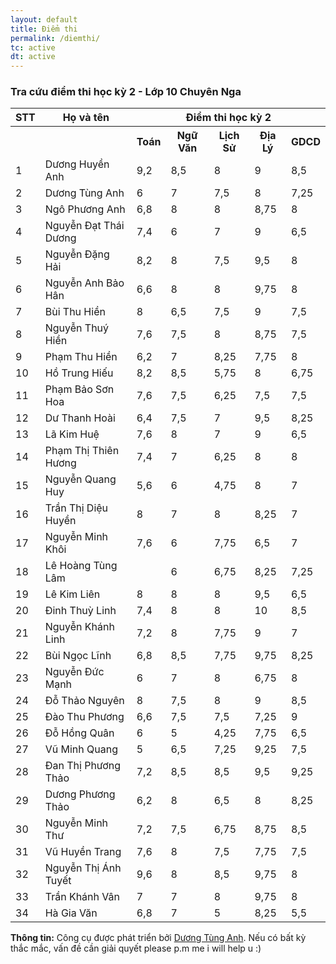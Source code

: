 ```yaml
---
layout: default
title: Điểm thi
permalink: /diemthi/
tc: active
dt: active
---
```

<h3><i class="fas fa-search"></i> Tra cứu điểm thi học kỳ 2 - Lớp 10 Chuyên Nga</h3>
        
<div class='container mt-3' style='width:100%'>
  <table class="table table-bordered table-striped">
<thead><tr><th rowspan="2">STT</th><th rowspan="2">Họ và tên</th><th colspan="5">Điểm thi học kỳ 2</th></tr></thead><tbody>
 <tr><td>&nbsp;</td><td>&nbsp;</td><th>Toán</th><th>Ngữ Văn</th><th>Lịch Sử</th><th>Địa Lý</th><th>GDCD</th></tr>
 <tr><td>1</td><td>Dương Huyền Anh</td><td>9,2</td><td>8,5</td><td>8</td><td>9</td><td>8,5</td></tr>
 <tr><td>2</td><td>Dương Tùng Anh</td><td>6</td><td>7</td><td>7,5</td><td>8</td><td>7,25</td></tr>
 <tr><td>3</td><td>Ngô Phương Anh</td><td>6,8</td><td>8</td><td>8</td><td>8,75</td><td>8</td></tr>
 <tr><td>4</td><td>Nguyễn Đạt Thái Dương</td><td>7,4</td><td>6</td><td>7</td><td>9</td><td>6,5</td></tr>
 <tr><td>5</td><td>Nguyễn Đặng Hải</td><td>8,2</td><td>8</td><td>7,5</td><td>9,5</td><td>8</td></tr>
 <tr><td>6</td><td>Nguyễn Anh Bảo Hân</td><td>6,6</td><td>8</td><td>8</td><td>9,75</td><td>8</td></tr>
 <tr><td>7</td><td>Bùi Thu Hiền</td><td>8</td><td>6,5</td><td>7,5</td><td>9</td><td>7,5</td></tr>
 <tr><td>8</td><td>Nguyễn Thuý Hiền</td><td>7,6</td><td>7,5</td><td>8</td><td>8,75</td><td>7,5</td></tr>
 <tr><td>9</td><td>Phạm Thu Hiền</td><td>6,2</td><td>7</td><td>8,25</td><td>7,75</td><td>8</td></tr>
 <tr><td>10</td><td>Hồ Trung Hiếu</td><td>8,2</td><td>8,5</td><td>5,75</td><td>8</td><td>6,75</td></tr>
 <tr><td>11</td><td>Phạm Bảo Sơn Hoa</td><td>7,6</td><td>7,5</td><td>6,25</td><td>7,5</td><td>7,5</td></tr>
 <tr><td>12</td><td>Dư Thanh Hoài</td><td>6,4</td><td>7,5</td><td>7</td><td>9,5</td><td>8,25</td></tr>
 <tr><td>13</td><td>Lã Kim Huệ</td><td>7,6</td><td>8</td><td>7</td><td>9</td><td>6,5</td></tr>
 <tr><td>14</td><td>Phạm Thị Thiên Hương</td><td>7,4</td><td>7</td><td>6,25</td><td>8</td><td>8</td></tr>
 <tr><td>15</td><td>Nguyễn Quang Huy</td><td>5,6</td><td>6</td><td>4,75</td><td>8</td><td>7</td></tr>
 <tr><td>16</td><td>Trần Thị Diệu Huyền</td><td>8</td><td>7</td><td>8</td><td>8,25</td><td>7</td></tr>
 <tr><td>17</td><td>Nguyễn Minh Khôi</td><td>7,6</td><td>6</td><td>7,75</td><td>6,5</td><td>7</td></tr>
 <tr><td>18</td><td>Lê Hoàng Tùng Lâm</td><td>&nbsp;</td><td>6</td><td>6,75</td><td>8,25</td><td>7,25</td></tr>
 <tr><td>19</td><td>Lê Kim Liên</td><td>8</td><td>8</td><td>8</td><td>9,5</td><td>6,5</td></tr>
 <tr><td>20</td><td>Đinh Thuỳ Linh</td><td>7,4</td><td>8</td><td>8</td><td>10</td><td>8,5</td></tr>
 <tr><td>21</td><td>Nguyễn Khánh Linh</td><td>7,2</td><td>8</td><td>7,75</td><td>9</td><td>7</td></tr>
 <tr><td>22</td><td>Bùi Ngọc Lĩnh</td><td>6,8</td><td>8,5</td><td>7,75</td><td>9,75</td><td>8,25</td></tr>
 <tr><td>23</td><td>Nguyễn Đức Mạnh</td><td>6</td><td>7</td><td>8</td><td>6,75</td><td>8</td></tr>
 <tr><td>24</td><td>Đỗ Thảo Nguyên</td><td>8</td><td>7,5</td><td>8</td><td>9</td><td>8,5</td></tr>
 <tr><td>25</td><td>Đào Thu Phương</td><td>6,6</td><td>7,5</td><td>7,5</td><td>7,25</td><td>9</td></tr>
 <tr><td>26</td><td>Đỗ Hồng Quân</td><td>6</td><td>5</td><td>4,25</td><td>7,75</td><td>6,5</td></tr>
 <tr><td>27</td><td>Vũ Minh Quang</td><td>5</td><td>6,5</td><td>7,25</td><td>9,25</td><td>7,5</td></tr>
 <tr><td>28</td><td>Đan Thị Phương Thảo</td><td>7,2</td><td>8,5</td><td>8,5</td><td>9,5</td><td>9,25</td></tr>
 <tr><td>29</td><td>Dương Phương Thảo</td><td>6,2</td><td>8</td><td>6,5</td><td>8</td><td>8,25</td></tr>
 <tr><td>30</td><td>Nguyễn Minh Thư</td><td>7,2</td><td>7,5</td><td>6,75</td><td>8,75</td><td>8,5</td></tr>
 <tr><td>31</td><td>Vũ Huyền Trang</td><td>7,6</td><td>8</td><td>7,5</td><td>7,75</td><td>7,5</td></tr>
 <tr><td>32</td><td>Nguyễn Thị Ánh Tuyết</td><td>9,6</td><td>8</td><td>8,5</td><td>9,75</td><td>8</td></tr>
 <tr><td>33</td><td>Trần Khánh Vân</td><td>7</td><td>7</td><td>8</td><td>9,75</td><td>8</td></tr>
 <tr><td>34</td><td>Hà Gia Văn</td><td>6,8</td><td>7</td><td>5</td><td>8,25</td><td>5,5</td></tr>
</tbody></table>

<div class='alert alert-info'>
  <strong>Thông tin:</strong> Công cụ được phát triển bởi <a class='alert-link' href='https://facebook.com/tunnaduong'>Dương Tùng Anh</a>. Nếu có bất kỳ thắc mắc, vấn đề cần giải quyết please p.m me i will help u :)
</div>
